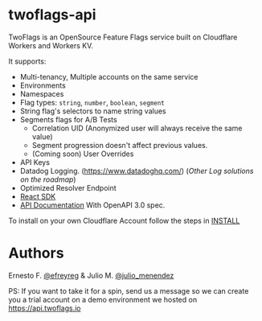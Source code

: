 # twoflags-api

TwoFlags is an OpenSource Feature Flags service built on
Cloudflare Workers and Workers KV. 

It supports:
- Multi-tenancy, Multiple accounts on the same service
- Environments
- Namespaces
- Flag types: `string`, `number`, `boolean`, `segment`
- String flag's selectors to name string values
- Segments flags for A/B Tests
    - Correlation UID (Anonymized user will always receive the same value)
    - Segment progression doesn't affect previous values. 
    - (Coming soon) User Overrides
- API Keys
- Datadog Logging. (https://www.datadoghq.com/) (_Other Log solutions on the roadmap_)
- Optimized Resolver Endpoint
- [React SDK](https://www.npmjs.com/package/@twoflags/react-featureflags)
- [API Documentation](https://twoflags-io.github.io/twoflags/) With OpenAPI 3.0 spec.   

To install on your own Cloudflare Account follow the steps in [INSTALL](./INSTALL.md)

# Authors

Ernesto F. [@efreyreg](https://twitter.com/efreyreg)
&
Julio M. [@julio_menendez](https://twitter.com/julio_menendez)

PS: If you want to take it for a spin, send us a message so we can create you a trial 
account on a demo environment we hosted on https://api.twoflags.io

